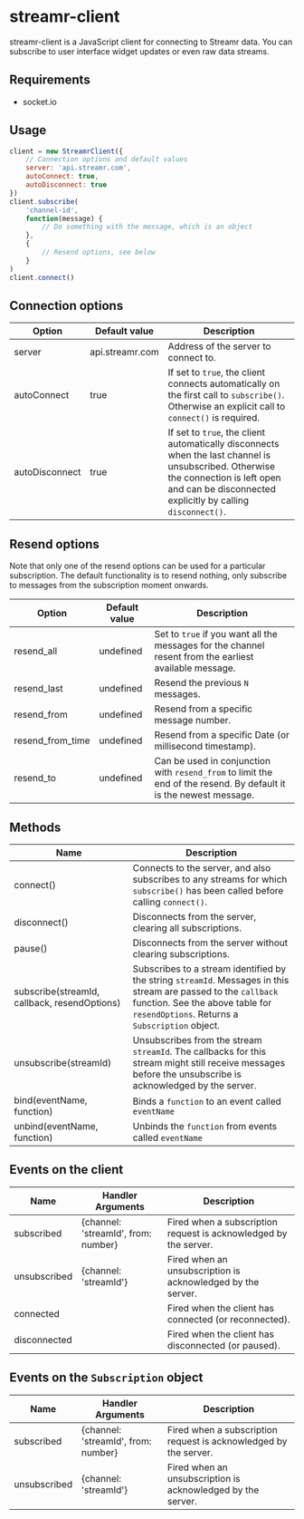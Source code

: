 # streamr-client

streamr-client is a JavaScript client for connecting to Streamr data. You can subscribe to user interface widget updates or even raw data streams.

## Requirements

* socket.io

## Usage

```javascript
client = new StreamrClient({ 
	// Connection options and default values
	server: 'api.streamr.com',
	autoConnect: true,
	autoDisconnect: true
})
client.subscribe(
	'channel-id', 
	function(message) {
		// Do something with the message, which is an object
	},
	{ 
		// Resend options, see below
	}
)
client.connect()
```

## Connection options

Option | Default value | Description
------ | ------------- | -----------
server | api.streamr.com | Address of the server to connect to.
autoConnect | true | If set to `true`, the client connects automatically on the first call to `subscribe()`. Otherwise an explicit call to `connect()` is required.
autoDisconnect | true  | If set to `true`, the client automatically disconnects when the last channel is unsubscribed. Otherwise the connection is left open and can be disconnected explicitly by calling `disconnect()`.

## Resend options

Note that only one of the resend options can be used for a particular subscription. The default functionality is to resend nothing, only subscribe to messages from the subscription moment onwards.

Option | Default value | Description
------ | ------------- | -----------
resend_all | undefined | Set to `true` if you want all the messages for the channel resent from the earliest available message.
resend_last | undefined | Resend the previous `N` messages.
resend_from | undefined | Resend from a specific message number.
resend_from_time | undefined | Resend from a specific Date (or millisecond timestamp).
resend_to | undefined | Can be used in conjunction with `resend_from` to limit the end of the resend. By default it is the newest message.

## Methods

Name | Description
---- | -----------
connect() | Connects to the server, and also subscribes to any streams for which `subscribe()` has been called before calling `connect()`.
disconnect() | Disconnects from the server, clearing all subscriptions.
pause() | Disconnects from the server without clearing subscriptions.
subscribe(streamId, callback, resendOptions) | Subscribes to a stream identified by the string `streamId`. Messages in this stream are passed to the `callback` function. See the above table for `resendOptions`. Returns a `Subscription` object.
unsubscribe(streamId) | Unsubscribes from the stream `streamId`. The callbacks for this stream might still receive messages before the unsubscribe is acknowledged by the server.
bind(eventName, function) | Binds a `function` to an event called `eventName`
unbind(eventName, function) | Unbinds the `function` from events called `eventName`

## Events on the client

Name | Handler Arguments | Description
---- | ----------------- | -----------
subscribed | {channel: 'streamId', from: number} | Fired when a subscription request is acknowledged by the server.
unsubscribed | {channel: 'streamId'} | Fired when an unsubscription is acknowledged by the server.
connected |  | Fired when the client has connected (or reconnected).
disconnected |  | Fired when the client has disconnected (or paused).

## Events on the `Subscription` object

Name | Handler Arguments | Description
---- | ----------------- | -----------
subscribed | {channel: 'streamId', from: number} | Fired when a subscription request is acknowledged by the server.
unsubscribed | {channel: 'streamId'} | Fired when an unsubscription is acknowledged by the server.
